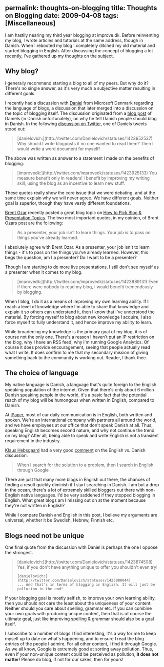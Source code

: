 permalink: thoughts-on-blogging
title: Thoughts on Blogging
date: 2009-04-08
tags: [Miscellaneous]
---
I am hastily nearing my third year blogging at improve.dk. Before reinventing my blog, I wrote articles and tutorials at the same address, though in Danish. When I rebooted my blog I completely ditched my old material and started blogging in English. After discussing the concept of blogging a lot recently, I've gathered up my thoughts on the subject.

## Why blog?

I generally recommend starting a blog to all of my peers. But why do it? There's no single answer, as it's very much a subjective matter resulting in different goals.

I recently had a discussion with [Daniel](http://blogs.msdn.com/danielmf) from Microsoft Denmark regarding the language of blogs, a discussion that later merged into a discussion on the topic of blogging itself. The discussion originated from a [blog post](http://blogs.msdn.com/danielmf/archive/2009/03/07/n-r-du-blogger-p-dansk.aspx) of Daniels (in Danish unfortunately), on why he felt Danish people should blog in Danish. In the following [discussion on Twitter](http://search.twitter.com/search?q=&amp;ands=&amp;phrase=&amp;ors=&amp;nots=&amp;tag=&amp;lang=all&amp;from=improvedk&amp;to=danielovich&amp;ref=&amp;near=&amp;within=15&amp;units=mi&amp;since=2009-03-30&amp;until=2009-04-03&amp;rpp=50), one of Daniels tweets stood out:

<blockquote>
	[danielovich:](http://twitter.com/Danielovich/statuses/1423952537)  
	Why should I write blogposts if no one wanted to read them? Then I would write a word document for myself!
</blockquote>

The above was written as answer to a statement I made on the benefits of blogging:

<blockquote>
	[improvedk:](http://twitter.com/improvedk/statuses/1423925133)  
	You measure benefit only in readers! I benefit by improving my writing skill, using the blog as an incentive to learn new stuff.
</blockquote>


These quotes really show the core issue that we were debating, and at the same time explain why we will never agree. We have different goals. Neither goal is superior, though they have vastly different foundations.

[Brent Ozar](http://www.brentozar.com/) recently posted a great blog topic on [How to Pick Blog &amp; Presentation Topics](http://www.brentozar.com/archive/2009/04/how-to-pick-blog-presentation-topics). The two most important quotes, in my opinion, of Brent Ozars post are the following:

<blockquote>
	As a presenter, your job isn’t to learn things.  
	Your job is to pass on things you’ve already learned.
</blockquote>

I absolutely agree with Brent Ozar. As a presenter, your job isn't to learn things - it's to pass on the things you've already learned. However, this begs the question, am I a presenter? Do I want to be a presenter?

Though I am starting to do more live presentations, I still don't see myself as a presenter when it comes to my blog.

<blockquote>
	[improvedk:](http://twitter.com/improvedk/statuses/1423889131)  
	Even if there were nobody to read my blog, I would benefit tremendously by blogging.
</blockquote>

When I blog, I do it as a means of improving my own learning ability. If I reach a level of knowledge where I'm able to share that knowledge and explain it so others can understand it, then I know that I've understood the material. By forcing myself to blog about new knowledge I acquire, I also force myself to fully understand it, and hence improve my ability to learn.

While broadening my knowledge is the primary goal of my blog, it is of course not the only one. There's a reason I haven't put an IP restriction on the blog, why I have an RSS feed, why I'm running Google Analytics. Of course it does provide encouragement, seeing that people actually read what I write. It does confirm to me that my secondary mission of giving something back to the community is working out. Reader, I thank thee.

## The choice of language

My native language is Danish, a language that's quite foreign to the English speaking population of the internet. Given that there's only about 6 million Danish speaking people in the world, it's a basic fact that the potential reach of my blog will be humongous when written in English, compared to Danish.

At [iPaper](http://www.ipaper.dk/Default.aspx?AreaID=6), most of our daily communication is in English, both written and spoken. We're an international company with partners all around the world, and we have employees at our office that don't speak Danish at all. Thus, speaking English becomes second nature, and why not continue the trend on my blog? After all, being able to speak and write English is not a transient requirement in the industry.

[Klaus Hebsgaard](http://khebbie.dk/) had a very good [comment](http://blogs.msdn.com/danielmf/archive/2009/03/07/n-r-du-blogger-p-dansk.aspx#comments) on the English vs. Danish discussion.

<blockquote>
	When I search for the solution to a problem, then I search in English through Google
</blockquote>

There are just that many more blogs in English out there, the chances of finding a result quickly diminish if I start searching in Danish. I am but a drop in the ocean, there's a lot of extremely skilled bloggers out there with non-English native languages. I'd be very saddened if they stopped blogging in English. What great blogs am I missing out on at the moment because they're not written in English?

While I compare Danish and English in this post, I believe my arguments are universal, whether it be Swedish, Hebrew, Finnish etc.

## Blogs need not be unique

One final quote from the discussion with Daniel is perhaps the one I oppose the strongest.

<blockquote>
	[danielovich:](http://twitter.com/Danielovich/statuses/1423874508)  
	Yes, if you don't have anything unique to offer you shouldn't even try!       
	  
	[danielovich:](http://twitter.com/Danielovich/statuses/1423880044)  
	... And that's in terms of blogging in English. It will just be pollution in the end!
</blockquote>

If your blogging goal is mostly selfish, to improve your own learning ability, then you should not care the least about the uniqueness of your content. Neither should you care about spelling, grammar etc. If you can combine your own goals with producing unique content, then that is of course the ultimate goal, just like improving spelling &amp; grammar should also be a goal itself.

I subscribe to a number of blogs I find interesting, it's a way for me to keep myself up to date on what's happening, and to ensure I read the blog entries of the people I admire. For all other content, I find it through Google. As we all know, Google is extremely good at sorting away pollution. Thus, even if your non-unique content could be perceived as pollution, **it does not matter**! Please do blog, if not for our sakes, then for yours!

